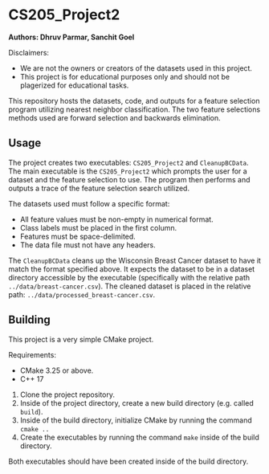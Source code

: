 # CS205_Project2

**Authors: Dhruv Parmar, Sanchit Goel**

Disclaimers: 
* We are not the owners or creators of the datasets used in this project.
* This project is for educational purposes only and should not be plagerized for educational tasks.

This repository hosts the datasets, code, and outputs for a feature selection program utilizing nearest neighbor classification.
The two feature selections methods used are forward selection and backwards elimination.

## Usage

The project creates two executables: `CS205_Project2` and `CleanupBCData`. The main executable is the `CS205_Project2` which prompts the user for a dataset and the feature selection to use. The program then performs and outputs a trace of the feature selection search utilized.

The datasets used must follow a specific format:
* All feature values must be non-empty in numerical format.
* Class labels must be placed in the first column.
* Features must be space-delimited.
* The data file must not have any headers.

The `CleanupBCData` cleans up the Wisconsin Breast Cancer dataset to have it match the format specified above. It expects the dataset to be in a dataset directory accessible by the executable (specifically with the relative path `../data/breast-cancer.csv`). The cleaned dataset is placed in the relative path: `../data/processed_breast-cancer.csv`.

## Building
This project is a very simple CMake project.

Requirements:
* CMake 3.25 or above.
* C++ 17

1. Clone the project repository.
2. Inside of the project directory, create a new build directory (e.g. called `build`). 
3. Inside of the build directory, initialize CMake by running the command `cmake ..`
4. Create the executables by running the command `make` inside of the build directory.

Both executables should have been created inside of the build directory.


